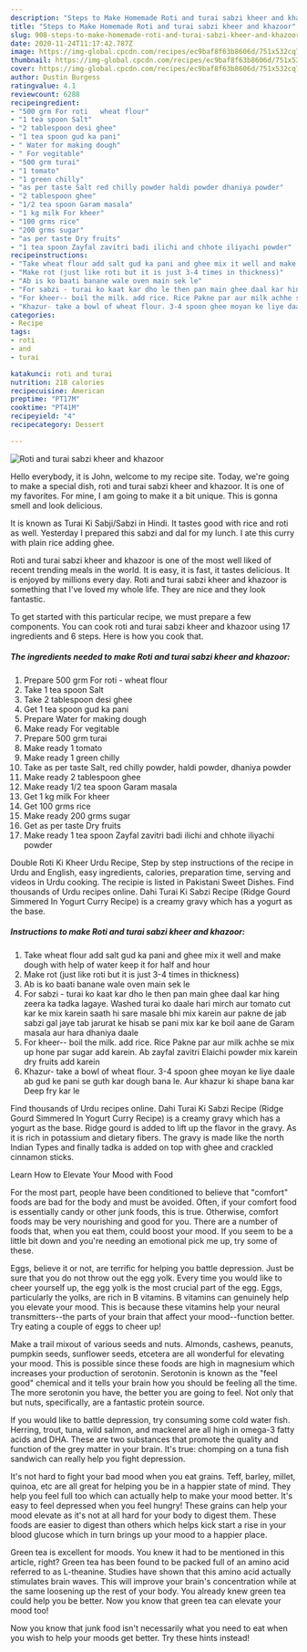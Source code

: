 ```yaml
---
description: "Steps to Make Homemade Roti and turai sabzi kheer and khazoor"
title: "Steps to Make Homemade Roti and turai sabzi kheer and khazoor"
slug: 908-steps-to-make-homemade-roti-and-turai-sabzi-kheer-and-khazoor
date: 2020-11-24T11:17:42.787Z
image: https://img-global.cpcdn.com/recipes/ec9baf8f63b8606d/751x532cq70/roti-and-turai-sabzi-kheer-and-khazoor-recipe-main-photo.jpg
thumbnail: https://img-global.cpcdn.com/recipes/ec9baf8f63b8606d/751x532cq70/roti-and-turai-sabzi-kheer-and-khazoor-recipe-main-photo.jpg
cover: https://img-global.cpcdn.com/recipes/ec9baf8f63b8606d/751x532cq70/roti-and-turai-sabzi-kheer-and-khazoor-recipe-main-photo.jpg
author: Dustin Burgess
ratingvalue: 4.1
reviewcount: 6288
recipeingredient:
- "500 grm For roti   wheat flour"
- "1 tea spoon Salt"
- "2 tablespoon desi ghee"
- "1 tea spoon gud ka pani"
- " Water for making dough"
- " For vegitable"
- "500 grm turai"
- "1 tomato"
- "1 green chilly"
- "as per taste Salt red chilly powder haldi powder dhaniya powder"
- "2 tablespoon ghee"
- "1/2 tea spoon Garam masala"
- "1 kg milk For kheer"
- "100 grms rice"
- "200 grms sugar"
- "as per taste Dry fruits"
- "1 tea spoon Zayfal zavitri badi ilichi and chhote iliyachi powder"
recipeinstructions:
- "Take wheat flour add salt gud ka pani and ghee mix it well and make dough with help of water keep it for half and hour"
- "Make rot (just like roti but it is just 3-4 times in thickness)"
- "Ab is ko baati banane wale oven main sek le"
- "For sabzi - turai ko kaat kar dho le then pan main ghee daal kar hing zeera ka tadka lagaye. Washed turai ko daale hari mirch aur tomato cut kar ke mix karein saath hi sare masale bhi mix karein aur pakne de jab sabzi gal jaye tab jarurat ke hisab se pani mix kar ke boil aane de Garam masala aur hara dhaniya daale"
- "For kheer-- boil the milk. add rice. Rice Pakne par aur milk achhe se mix up hone par sugar add karein. Ab zayfal zavitri Elaichi powder mix karein dry fruits add karein"
- "Khazur- take a bowl of wheat flour. 3-4 spoon ghee moyan ke liye daale ab gud ke pani se guth kar dough bana le. Aur khazur ki shape bana kar Deep fry kar le"
categories:
- Recipe
tags:
- roti
- and
- turai

katakunci: roti and turai 
nutrition: 218 calories
recipecuisine: American
preptime: "PT17M"
cooktime: "PT41M"
recipeyield: "4"
recipecategory: Dessert

---
```



![Roti and turai sabzi kheer and khazoor](https://img-global.cpcdn.com/recipes/ec9baf8f63b8606d/751x532cq70/roti-and-turai-sabzi-kheer-and-khazoor-recipe-main-photo.jpg)

Hello everybody, it is John, welcome to my recipe site. Today, we're going to make a special dish, roti and turai sabzi kheer and khazoor. It is one of my favorites. For mine, I am going to make it a bit unique. This is gonna smell and look delicious.

It is known as Turai Ki Sabji/Sabzi in Hindi. It tastes good with rice and roti as well. Yesterday I prepared this sabzi and dal for my lunch. I ate this curry with plain rice adding ghee.

Roti and turai sabzi kheer and khazoor is one of the most well liked of recent trending meals in the world. It is easy, it is fast, it tastes delicious. It is enjoyed by millions every day. Roti and turai sabzi kheer and khazoor is something that I've loved my whole life. They are nice and they look fantastic.


To get started with this particular recipe, we must prepare a few components. You can cook roti and turai sabzi kheer and khazoor using 17 ingredients and 6 steps. Here is how you cook that.

<!--inarticleads1-->

##### The ingredients needed to make Roti and turai sabzi kheer and khazoor:

1. Prepare 500 grm For roti -  wheat flour
1. Take 1 tea spoon Salt
1. Take 2 tablespoon desi ghee
1. Get 1 tea spoon gud ka pani
1. Prepare  Water for making dough
1. Make ready  For vegitable
1. Prepare 500 grm turai
1. Make ready 1 tomato
1. Make ready 1 green chilly
1. Take as per taste Salt, red chilly powder, haldi powder, dhaniya powder
1. Make ready 2 tablespoon ghee
1. Make ready 1/2 tea spoon Garam masala
1. Get 1 kg milk For kheer
1. Get 100 grms rice
1. Make ready 200 grms sugar
1. Get as per taste Dry fruits
1. Make ready 1 tea spoon Zayfal zavitri badi ilichi and chhote iliyachi powder


Double Roti Ki Kheer Urdu Recipe, Step by step instructions of the recipe in Urdu and English, easy ingredients, calories, preparation time, serving and videos in Urdu cooking. The recipie is listed in Pakistani Sweet Dishes. Find thousands of Urdu recipes online. Dahi Turai Ki Sabzi Recipe (Ridge Gourd Simmered In Yogurt Curry Recipe) is a creamy gravy which has a yogurt as the base. 

<!--inarticleads2-->

##### Instructions to make Roti and turai sabzi kheer and khazoor:

1. Take wheat flour add salt gud ka pani and ghee mix it well and make dough with help of water keep it for half and hour
1. Make rot (just like roti but it is just 3-4 times in thickness)
1. Ab is ko baati banane wale oven main sek le
1. For sabzi - turai ko kaat kar dho le then pan main ghee daal kar hing zeera ka tadka lagaye. Washed turai ko daale hari mirch aur tomato cut kar ke mix karein saath hi sare masale bhi mix karein aur pakne de jab sabzi gal jaye tab jarurat ke hisab se pani mix kar ke boil aane de Garam masala aur hara dhaniya daale
1. For kheer-- boil the milk. add rice. Rice Pakne par aur milk achhe se mix up hone par sugar add karein. Ab zayfal zavitri Elaichi powder mix karein dry fruits add karein
1. Khazur- take a bowl of wheat flour. 3-4 spoon ghee moyan ke liye daale ab gud ke pani se guth kar dough bana le. Aur khazur ki shape bana kar Deep fry kar le


Find thousands of Urdu recipes online. Dahi Turai Ki Sabzi Recipe (Ridge Gourd Simmered In Yogurt Curry Recipe) is a creamy gravy which has a yogurt as the base. Ridge gourd is added to lift up the flavor in the gravy. As it is rich in potassium and dietary fibers. The gravy is made like the north Indian Types and finally tadka is added on top with ghee and crackled cinnamon sticks. 

Learn How to Elevate Your Mood with Food


For the most part, people have been conditioned to believe that "comfort" foods are bad for the body and must be avoided. Often, if your comfort food is essentially candy or other junk foods, this is true. Otherwise, comfort foods may be very nourishing and good for you. There are a number of foods that, when you eat them, could boost your mood. If you seem to be a little bit down and you're needing an emotional pick me up, try some of these.

Eggs, believe it or not, are terrific for helping you battle depression. Just be sure that you do not throw out the egg yolk. Every time you would like to cheer yourself up, the egg yolk is the most crucial part of the egg. Eggs, particularly the yolks, are rich in B vitamins. B vitamins can genuinely help you elevate your mood. This is because these vitamins help your neural transmitters--the parts of your brain that affect your mood--function better. Try eating a couple of eggs to cheer up!

Make a trail mixout of various seeds and nuts. Almonds, cashews, peanuts, pumpkin seeds, sunflower seeds, etcetera are all wonderful for elevating your mood. This is possible since these foods are high in magnesium which increases your production of serotonin. Serotonin is known as the "feel good" chemical and it tells your brain how you should be feeling all the time. The more serotonin you have, the better you are going to feel. Not only that but nuts, specifically, are a fantastic protein source.

If you would like to battle depression, try consuming some cold water fish. Herring, trout, tuna, wild salmon, and mackerel are all high in omega-3 fatty acids and DHA. These are two substances that promote the quality and function of the grey matter in your brain. It's true: chomping on a tuna fish sandwich can really help you fight depression. 

It's not hard to fight your bad mood when you eat grains. Teff, barley, millet, quinoa, etc are all great for helping you be in a happier state of mind. They help you feel full too which can actually help to make your mood better. It's easy to feel depressed when you feel hungry! These grains can help your mood elevate as it's not at all hard for your body to digest them. These foods are easier to digest than others which helps kick start a rise in your blood glucose which in turn brings up your mood to a happier place.

Green tea is excellent for moods. You knew it had to be mentioned in this article, right? Green tea has been found to be packed full of an amino acid referred to as L-theanine. Studies have shown that this amino acid actually stimulates brain waves. This will improve your brain's concentration while at the same loosening up the rest of your body. You already knew green tea could help you be better. Now you know that green tea can elevate your mood too!

Now you know that junk food isn't necessarily what you need to eat when you wish to help your moods get better. Try  these hints  instead!

